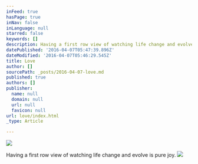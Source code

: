 ```yaml
---
inFeed: true
hasPage: true
inNav: false
inLanguage: null
starred: false
keywords: []
description: Having a first row view of watching life change and evolve is pure joy.
datePublished: '2016-04-07T05:47:39.896Z'
dateModified: '2016-04-07T05:46:29.545Z'
title: Love
author: []
sourcePath: _posts/2016-04-07-love.md
published: true
authors: []
publisher:
  name: null
  domain: null
  url: null
  favicon: null
url: love/index.html
_type: Article

---
```

![](https://the-grid-user-content.s3-us-west-2.amazonaws.com/9549cf19-1d8e-4dc2-92d1-908e956fdd57.jpg)

Having a first row view of watching life change and evolve is pure joy.
![](https://the-grid-user-content.s3-us-west-2.amazonaws.com/5c44aa2f-7374-4d4d-87de-b1536943e8b2.jpg)